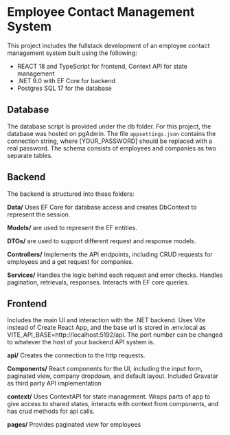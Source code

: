 # Employee Contact Management System

This project includes the fullstack development of an employee contact management system built using the following:

- REACT 18 and TypeScript for frontend, Context API for state management
- .NET 9.0 with EF Core for backend
- Postgres SQL 17 for the database

## Database
The database script is provided under the db folder. For this project, the database was hosted on pgAdmin. The file `appsettings.json` contains the connection string, where [YOUR_PASSWORD] should be replaced with a real password. The schema consists of employees and companies as two separate tables.

## Backend
The backend is structured into these folders:

**Data/** Uses EF Core for database access and creates DbContext to represent the session.

**Models/** are used to represent the EF entities.

**DTOs/** are used to support different request and response models.

**Controllers/** Implements the API endpoints, including CRUD requests for employees and a get request for companies. 

**Services/** Handles the logic behind each request and error checks. Handles pagination, retrievals, responses. Interacts with EF core queries.

## Frontend
Includes the main UI and interaction with the .NET backend. Uses Vite instead of Create React App, and the base url is stored in .env.local as VITE_API_BASE=http://localhost:5192/api. The port number can be changed to whatever the host of your backend API system is.

**api/** Creates the connection to the http requests.

**Components/** React components for the UI, including the input form, paginated view, company dropdown, and default layout. Included Gravatar as third party API implementation

**context/** Uses ContextAPI for state management. Wraps parts of app to give access to shared states, interacts with context from components, and has crud methods for api calls.

**pages/** Provides paginated view for employees


